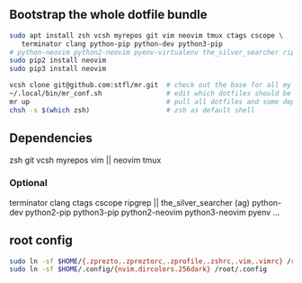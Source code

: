 ## Bootstrap the whole dotfile bundle

```bash
sudo apt install zsh vcsh myrepos git vim neovim tmux ctags cscope \
   terminator clang python-pip python-dev python3-pip
# python-neovim python2-neovim pyenv-virtualenv the_silver_searcher ripgrep
sudo pip2 install neovim
sudo pip3 install neovim

vcsh clone git@github.com:stfl/mr.git  # check out the base for all my dotfiles
~/.local/bin/mr_conf.sh                # edit which dotfiles should be pulled in
mr up                                  # pull all dotfiles and some dependencies
chsh -s $(which zsh)                   # zsh as default shell
```

## Dependencies

zsh
git
vcsh
myrepos
vim || neovim
tmux

### Optional

terminator
clang
ctags
cscope
ripgrep || the_silver_searcher (ag)
python-dev
python2-pip
python3-pip
python2-neovim
python3-neovim
pyenv
...

## root config

```bash
sudo ln -sf $HOME/{.zprezto,.zpreztorc,.zprofile,.zshrc,.vim,.vimrc} /root
sudo ln -sf $HOME/.config/{nvim,dircolors.256dark} /root/.config
```
